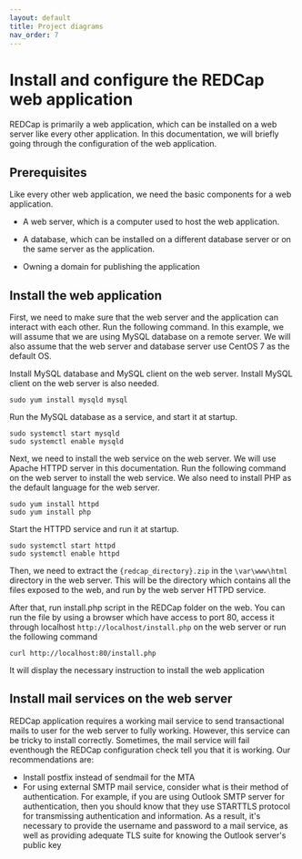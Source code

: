 ```yaml
---
layout: default
title: Project diagrams 
nav_order: 7
---
```

# Install and configure the REDCap web application

REDCap is primarily a web application, which can be installed on a web server like every other application. In this documentation, we will briefly going through the configuration of the web application.

## Prerequisites

Like every other web application, we need the basic components for a web application.

- A web server, which is a computer used to host the web application.

- A database, which can be installed on a different database server or on the same server as the application.

- Owning a domain for publishing the application

## Install the web application

First, we need to make sure that the web server and the application can interact with each other. Run the following command. In this example, we will assume that we are using MySQL database on a remote server. We will also assume that the web server and database server use CentOS 7 as the default OS.

Install MySQL database and MySQL client on the web server. Install MySQL client on the web server is also needed.

```console
sudo yum install mysqld mysql
```
Run the MySQL database as a service, and start it at startup.

```console
sudo systemctl start mysqld
sudo systemctl enable mysqld
```

Next, we need to install the web service on the web server. We will use Apache HTTPD server in this documentation. Run the following command on the web server to install the web service. We also need to install PHP as the default language for the web server.

```console
sudo yum install httpd
sudo yum install php
```

Start the HTTPD service and run it at startup.

```console
sudo systemctl start httpd
sudo systemctl enable httpd
```

Then, we need to extract the `{redcap_directory}.zip` in the `\var\www\html` directory in the web server. This will be the directory which contains all the files exposed to the web, and run by the web server HTTPD service.

After that, run install.php script in the REDCap folder on the web. You can run the file by using a browser which have access to port 80, access it through localhost `http://localhost/install.php` on the web server or run the following command

```console
curl http://localhost:80/install.php
```

It will display the necessary instruction to install the web application

## Install mail services on the web server

REDCap application requires a working mail service to send transactional mails to user for the web server to fully working. However, this service can be tricky to install correctly. Sometimes, the mail service will fail eventhough the REDCap configuration check tell you that it is working. Our recommendations are:

- Install postfix instead of sendmail for the MTA
- For using external SMTP mail service, consider what is their method of authentication. For example, if you are using Outlook SMTP server for authentication, then you should know that they use STARTTLS protocol for transmissing authentication and information. As a result, it's necessary to provide the username and password to a mail service, as well as providing adequate TLS suite for knowing the Outlook server's public key

